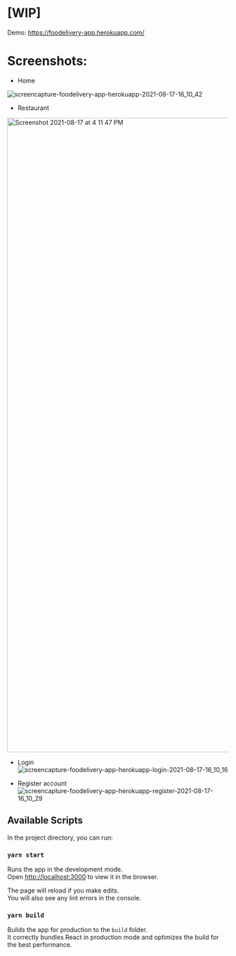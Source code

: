 # [WIP]

Demo: https://foodelivery-app.herokuapp.com/

# Screenshots:

- Home

![screencapture-foodelivery-app-herokuapp-2021-08-17-16_10_42](https://user-images.githubusercontent.com/2399689/129723553-08894280-1a44-476a-8ce5-7ee2719cb4c7.png)

- Restaurant 
<img width="1440" alt="Screenshot 2021-08-17 at 4 11 47 PM" src="https://user-images.githubusercontent.com/2399689/129723613-f1caf051-c76c-466d-8898-18afa32d42ae.png">

- Login
![screencapture-foodelivery-app-herokuapp-login-2021-08-17-16_10_16](https://user-images.githubusercontent.com/2399689/129723719-453fbeb4-1ef9-4841-b20b-ccfdad6d64d7.png)

- Register account
![screencapture-foodelivery-app-herokuapp-register-2021-08-17-16_10_29](https://user-images.githubusercontent.com/2399689/129723706-8f877817-9953-41b6-a565-677d0c2f92cd.png)


## Available Scripts

In the project directory, you can run:

### `yarn start`

Runs the app in the development mode.\
Open [http://localhost:3000](http://localhost:3000) to view it in the browser.

The page will reload if you make edits.\
You will also see any lint errors in the console.

### `yarn build`

Builds the app for production to the `build` folder.\
It correctly bundles React in production mode and optimizes the build for the best performance.
